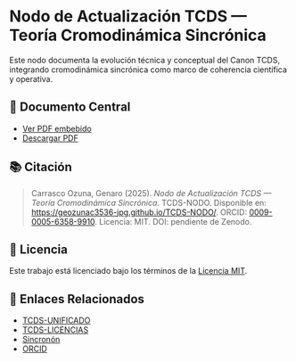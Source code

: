 # Nodo de Actualización TCDS — Teoría Cromodinámica Sincrónica

Este nodo documenta la evolución técnica y conceptual del Canon TCDS, integrando cromodinámica sincrónica como marco de coherencia científica y operativa.

## 📄 Documento Central

- [Ver PDF embebido](./tcds-nodo.pdf)
- [Descargar PDF](./tcds-nodo.pdf)

## 📚 Citación

> Carrasco Ozuna, Genaro (2025). *Nodo de Actualización TCDS — Teoría Cromodinámica Sincrónica*. TCDS-NODO. Disponible en: https://geozunac3536-jpg.github.io/TCDS-NODO/. ORCID: [0009-0005-6358-9910](https://orcid.org/0009-0005-6358-9910). Licencia: MIT. DOI: pendiente de Zenodo.

## 🔐 Licencia

Este trabajo está licenciado bajo los términos de la [Licencia MIT](./LICENSE).

## 🔗 Enlaces Relacionados

- [TCDS-UNIFICADO](https://geozunac3536-jpg.github.io/TCDS-UNIFICADO/)
- [TCDS-LICENCIAS](https://geozunac3536-jpg.github.io/TCDS-LICENCIAS/)
- [Sincronón](https://geozunac3536-jpg.github.io/SINCRONON/)
- [ORCID](https://orcid.org/0009-0005-6358-9910)
